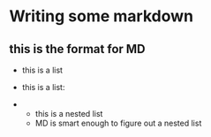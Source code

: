 # Writing some markdown


## this is the format for MD

- this is a list

- this is a list:

- - this is a nested list
  - MD is smart enough to figure out a nested list

